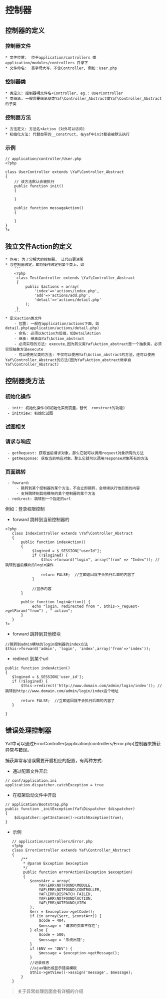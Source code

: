 # 控制器

## 控制器的定义

### 控制器文件

    * 文件位置:  位于application/controllers 或 application/modules/controllers 目录下
    * 文件命名:  首字母大写，不含Controller, 例如：User.php

### 控制器类

    * 类定义: 控制器明文件名+Controller, eg.: UserController
    * 类继承: 一般需要继承基类Yaf\Controller_Abstract或Yaf\Controller_Abstract的子类

### 控制器方法

    * 方法定义: 方法名+Action (对外可以访问)
    * 初始化方法: 代替自带的__construct, 在yaf中init都会被默认执行
    
### 示例

```
// application/controller/User.php
<?php

class UserController extends \Yaf\Controller_Abstract
{
    // 该方法默认会被执行
    public function init()
    {
        
    }
    
    public function messageAction()
    {
    
    }
}
?>
```
    

## 独立文件Action的定义

    * 作用: 为了分解大的控制器， 让代码更清晰
    * 与控制器绑定，即将操作绑定到某个类上，如
        ```
        <?php
         class TestController extends \Yaf\Controller_Abstract
         {
             public $actions = array(
                 'index'=>'actions/index.php',
                 'add'=>'actions/add.php',
                 'detail'=>'actions/detail.php'  
             );
         }
        ```
    * 定义action类文件
        - 位置: 一般在application/actions下面，如detail.php(application/actions/detail.php)
        - 命名: 必须以Action为后缀，如DetailAction
        - 继承: 继承自Yaf\Action_abstract
        - 必须实现的方法: execute,因为其父类Yaf\Action_abstract是一个抽象类，必须实现抽象方法execute
        - 可以使用父类的方法: 不仅可以使用Yaf\Action_abstract的方法，还可以使用Yaf\Controller_Abstract的方法(因为Yaf\Action_abstract继承自Yaf\Controller_Abstract)

## 控制器类方法

### 初始化操作

     - init: 初始化操作(如初始化实例变量，替代__construct的功能)
     - initView: 初始化试图
     
### 试图相关
     
### 请求与响应

     - getRequest: 获取当前请求对象，那么它就可以调用request对象所有的方法
     - getResponse: 获取当前响应对象，那么它就可以调用response对象所有的方法
     
### 页面跳转

     - fowrard: 
         - 跳转到某个控制器的某个方法，不会立即跳转，会继续执行他后面的内容
         - 支持跳转到其他模块的某个控制器的某个方法
     - redirect: 跳转到一个指定的url

          
 例如：登录权限控制
 
 - forward 跳转到当前控制器的
 ```
 <?php
    class IndexController extends \Yaf\Controller_Abstract
    {
        public function indexAction()
        {   
             $logined = $_SESSION["userId"];
             if (!$logined) {
                 $this->forward("login", array("from" => "Index")); // 跳转到当前模块的login操作
                 
                 return FALSE;  //立即返回就不会执行后面的内容了
             }
     
             //显示内容
        }
     
        public function loginAction() {
             echo "login, redirected from ", $this->_request->getParam("from") , " action";
        }
    }
 ?>
 ```
 
 - forward 跳转到其他模块
 
 ```
 //跳转到admin模块的login控制器的index方法
 $this->forward('admin', 'login', 'index',array('from'=>'index'));  
 ```

 - redirect 到某个url
 ```
 public function indexAction()
 {
    $logined = $_SESSION['user_id'];
    if (!$logined) {
        $this->redirect('http://www.domain.com/admin/login/index')); // 跳转到http://www.domain.com/admin/login/index这个地址
        
        return FALSE;  //立即返回就不会执行后面的内容了
    }
     
 }
 ```
 
## 错误处理控制器

Yaf中可以通过ErrorController(application/controllers/Error.php)控制器来捕获异常与错误。

捕获异常与错误需要开启相应的配置，有两种方式:

 - 通过配置文件开启
 
 ```
 // conf/application.ini
 application.dispatcher.catchException = true
 ```
 
 - 在框架启动文件中开启
 
 ```
 // application/Bootstrap.php
 public function _initException(Yaf\Dispatcher $dispatcher)
 {
     $dispatcher::getInstance()->catchException(true);
 }
 
 ```
 
 - 示例
 
 ```
    // application/controllers/Error.php
    <?php
    class ErrorController extends Yaf\Controller_Abstract
    {
        /**
         * @param Exception $exception
         */
         public function errorAction(Exception $exception)
         {
            $constArr = array(
                YAF\ERR\NOTFOUND\MODULE,
                YAF\ERR\NOTFOUND\CONTROLLER,
                YAF\ERR\DISPATCH_FAILED,
                YAF\ERR\NOTFOUND\ACTION,
                YAF\ERR\NOTFOUND\VIEW
            );
            $err = $exception->getCode();
            if (in_array($err, $constArr)) {
                $code = 404;
                $message = '请求的页面不存在';
            } else {
                $code = 500;
                $message = '系统出错';
            }
            if (ENV == 'DEV') {
                $message = $exception->getMessage();
            }
            //记录日志
            //ajax输出或显示错误模板
            $this->getView()->assign('message', $message);
        }
    }
 ```
 
 > 关于异常处理后面会有详细的介绍